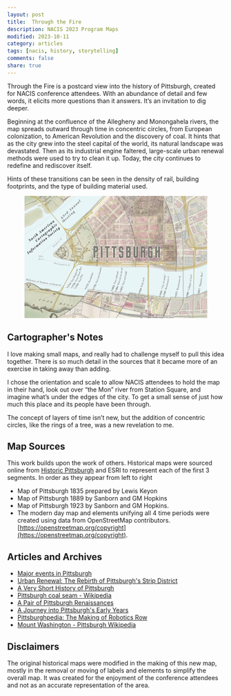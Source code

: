 ```yaml
---
layout: post
title:  Through the Fire
description: NACIS 2023 Program Maps
modified: 2023-10-11
category: articles
tags: [nacis, history, storytelling]
comments: false
share: true
---
```


Through the Fire is a postcard view into the history of Pittsburgh, created for NACIS conference attendees. With an abundance of detail and few words, it elicits more questions than it answers.  It’s an invitation to dig deeper.

Beginning at the confluence of the Allegheny and Monongahela rivers, the map spreads outward through time in concentric circles, from European colonization, to American Revolution and the discovery of coal. It hints that as the city grew into the steel capital of the world, its natural landscape was devastated. Then as its industrial engine faltered, large-scale urban renewal methods were used to try to clean it up.  Today, the city continues to redefine and rediscover itself.

Hints of these transitions can be seen in the density of rail, building footprints, and the type of building material used.

<figure class="half">
    <a href="/files/Cover_v3_600ppi_nobleed.png"><img src="/files/Cover_v3_600ppi_nobleed.png"></a>
    <figcaption></figcaption>
</figure>

## Cartographer's Notes

I love making small maps, and really had to challenge myself to pull this idea together.  There is so much detail in the sources that it became more of an exercise in taking away than adding.

I chose the orientation and scale to allow NACIS attendees to hold the map in their hand, look out over “the Mon” river from Station Square, and imagine what’s under the edges of the city. To get a small sense of just how much this place and its people have been through.

The concept of layers of time isn’t new, but the addition of concentric circles, like the rings of a tree, was a new revelation to me.

## Map Sources

This work builds upon the work of others.  Historical maps were sourced online from [Historic Pittsburgh](https://historicpittsburgh.org/pittsburgh-maps) and ESRI to represent each of the first 3 segments. In order as they appear from left to right

* Map of Pittsburgh 1835 prepared by Lewis Keyon
* Map of Pittsburgh 1889 by Sanborn and GM Hopkins
* Map of Pittsburgh 1923 by Sanborn and GM Hopkins.
* The modern day map and elements unifying all 4 time periods were created using data from OpenStreetMap contributors. [https://openstreetmap.org/copyright](https://openstreetmap.org/copyright).

## Articles and Archives

* [Major events in Pittsburgh](https://www.timetoast.com/timelines/major-events-in-pittsburgh)
* [Urban Renewal: The Rebirth of Pittsburgh's Strip District](https://www.smartcitiesdive.com/ex/sustainablecitiescollective/rebirth-pittsburgh-s-strip-district/181506/)
* [A Very Short History of Pittsburgh](https://pittsburghquarterly.com/articles/a-very-brief-history-of-pittsburgh/)
* [Pittsburgh coal seam - Wikipedia](https://en.wikipedia.org/wiki/Pittsburgh_coal_seam)
* [A Pair of Pittsburgh Renaissances](https://positivelypittsburgh.com/pairofrenaissances/)
* [A Journey into Pittsburgh's Early Years](https://positivelypittsburgh.com/a-journey-into-pittsburghs-early-years/)
* [Pittsburghpedia: The Making of Robotics Row](https://theincline.com/2019/10/02/pittsburghpedia-the-making-of-robotics-row-coined-locally-and-known-globally/)
* [Mount Washington - Pittsburgh Wikipedia](https://en.wikipedia.org/wiki/Mount_Washington,_Pittsburgh_(mountain))

## Disclaimers

The original historical maps were modified in the making of this new map, mostly in the removal or moving of labels and elements to simplify the overall map.  It was created for the enjoyment of the conference attendees and not as an accurate representation of the area.